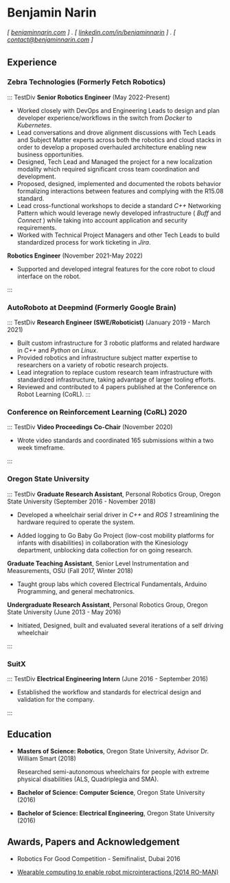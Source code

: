 Benjamin Narin
======

<!-- #### Roboticist with SWE and Electrical Engineering Experience.  -->
###### [ [benjaminnarin.com](https://www.benjaminnarin.com/) ] . [ [linkedin.com/in/benjaminnarin](https://www.linkedin.com/in/benjaminnarin/) ] . [ [contact@benjaminnarin.com](mailto:contact@benjaminnarin.com) ]

## Experience ##
### Zebra Technologies (Formerly Fetch Robotics) ###
::: TestDiv
**Senior Robotics Engineer** (May 2022-Present)

 - Worked closely with DevOps and Engineering Leads to design and plan developer experience/workflows in the switch from *Docker* to *Kubernetes*. 
 - Lead conversations and drove alignment discussions with Tech Leads and Subject Matter experts across both the robotics and cloud stacks in order to develop a proposed overhauled architecture enabling new business opportunities.
 - Designed, Tech Lead and Managed the project for a new localization modality which required significant cross team coordination and development.
 - Proposed, designed, implemented and documented the robots behavior formalizing interactions between features and complying with the R15.08 standard.
 - Lead cross-functional workshops to decide a standard *C++* Networking Pattern which would leverage newly developed infrastructure ( *Buff* and *Connect* ) while taking into account application and security requirements.
 - Worked with Technical Project Managers and other Tech Leads to build standardized process for work ticketing in *Jira*.

**Robotics Engineer** (November 2021-May 2022)

 - Supported and developed integral features for the core robot to cloud interface on the robot.
 <!-- - Documented common tasks and tribal knowledge. -->
:::

### AutoRoboto at Deepmind (Formerly Google Brain) ###
::: TestDiv
**Research Engineer (SWE/Roboticist)** (January 2019 - March 2021)

- Built custom infrastructure for 3 robotic platforms and related hardware in *C++* and *Python* on *Linux*.
- Provided robotics and infrastructure subject matter expertise to researchers on a variety of robotic research projects.
- Lead integration to replace custom research team infrastructure with
standardized infrastructure, taking advantage of larger tooling efforts. 
- Reviewed and contributed to 4 papers published at the Conference on Robot Learning (CoRL).
:::
### Conference on Reinforcement Learning (CoRL) 2020 ###
::: TestDiv
**Video Proceedings Co-Chair** (November 2020)

- Wrote video standards and coordinated 165 submissions within a two week timeframe.
<!-- - Automated processing of videos and generation of YouTube descriptions with *Python* scripts. -->
:::

### Oregon State University ###
::: TestDiv
**Graduate Research Assistant**, Personal Robotics Group, Oregon State University (September 2016 - November 2018)

<!-- - Conducted research into self-driving wheelchairs using real world constraints such as cost and usability.  -->
<!-- - Competed in an international competition in Dubai. -->
<!-- - Demoed the self-driving wheelchair to the wheelchair manufacturer in Sweden.  -->
<!-- - Improved uptimes and reliability of the hardware by improving the interfaces written in *C++*, *Python* and *Robot Operating System (ROS)*.  -->
<!-- - Redesigned the onboard network, reducing cost, complexity and bulkiness while adding wireless connectivity for debugging and remote access. -->
- Developed a wheelchair serial driver in *C++* and *ROS 1* streamlining the hardware required to operate the system. 
<!-- - The improvements in the networking hardware and implementation of the serial driver greatly reduced the system footprint and brought installation time down from 45 minutes to 5 minutes.  -->
- Added logging to Go Baby Go Project (low-cost mobility platforms for infants with
disabilities) in collaboration with the Kinesiology department, unblocking data collection for on going research.

**Graduate Teaching Assistant**, Senior Level Instrumentation and Measurements, OSU (Fall 2017, Winter 2018)

- Taught group labs which covered Electrical Fundamentals, Arduino Programming, and general mechatronics. 
<!-- - Coordinated and provided scoping and support for 38 unique group projects for a class of 126 students. -->

**Undergraduate Research Assistant**, Personal Robotics Group, Oregon State University  (June 2013 - May 2016)

<!-- - Initiated research and began development on a self driving wheelchair project.  -->
- Initiated, Designed, built and evaluated several iterations of a self driving wheelchair
<!-- - Designed, built and evaluated several iterations of a self driving wheelchair, including taking the system to Boston and Santa Cruz to work with ALS patients for real world testing. -->
:::

### SuitX ###
::: TestDiv
**Electrical Engineering Intern** (June 2016 - September 2016)

<!-- - Redesigned and updated 14 custom PCBs in *EagleCAD* for both medical and industrial exoskeletons. -->
- Established the workflow and standards for electrical design and validation for the company.
<!-- - Designed, built and supported the company computer network.  -->
:::

<!-- ### Oregon State Mars Rover Team ###
::: TestDiv
**Electrical Team Lead**, (October 2011 - July 2013)

- Led a team of four to design and fabricate the electronics and RF system for the 2011-2013 OSU Mars Rover.
::: -->

<!-- Skills
--------
*C++*, *Python*, *ROS1*, *Docker*, *Kubernetes*, *Linux*, *Networking*, -->

Education
---------
- **Masters of Science: Robotics**, Oregon State University, Advisor Dr. William Smart (2018)

    Researched semi-autonomous wheelchairs for people with extreme physical disabilities (ALS, Quadriplegia and SMA).

- **Bachelor of Science: Computer Science**, Oregon State University (2016)

- **Bachelor of Science: Electrical Engineering**, Oregon State University (2016)

Awards, Papers and Acknowledgement
------
- Robotics For Good Competition - Semifinalist, Dubai 2016
<!-- - University Rover Challenge - Fourth Place -->
- [Wearable computing to enable robot microinteractions (2014 RO-MAN)](http://citeseerx.ist.psu.edu/viewdoc/download?doi=10.1.1.724.9279&rep=rep1&type=pdf)